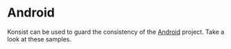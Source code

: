 # Android

Konsist can be used to guard the consistency of the [Android](https://www.android.com/) project. Take a look at these samples.&#x20;
